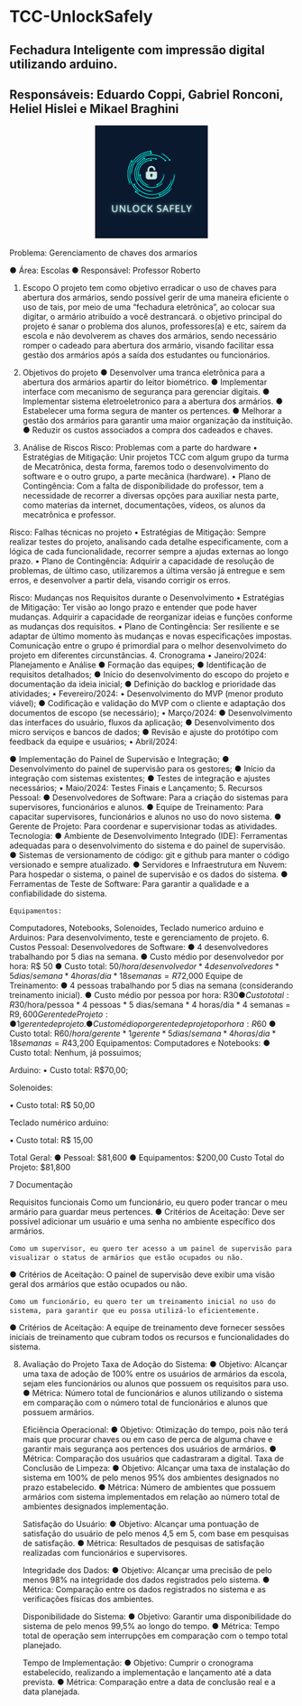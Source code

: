 # TCC-UnlockSafely
<h2>Fechadura Inteligente com impressão digital utilizando arduino.</h2>

<h2>Responsáveis: Eduardo Coppi, Gabriel Ronconi, Heliel Hislei e Mikael Braghini</h2>

<div align="center">
	<img src="LogoProjetoTCC.png" width="200px">
</div>


Problema: Gerenciamento de chaves dos armarios 

●	Área: Escolas
●	Responsável: Professor Roberto
1. Escopo
O projeto tem como objetivo erradicar o uso de chaves para abertura dos armários, sendo possível gerir de uma maneira eficiente o uso de tais, por meio de uma “fechadura eletrônica”, ao colocar sua digitar, o armário atribuído a você destrancará. o objetivo principal do projeto é sanar o problema dos alunos, professores(a) e etc, saírem da escola e não devolverem as chaves dos armários, sendo necessário romper o cadeado para abertura dos armário, visando facilitar essa gestão dos armários após a saída dos estudantes ou funcionários.
2. Objetivos do projeto
●	Desenvolver uma tranca eletrônica para a abertura dos armários apartir do leitor biométrico.
●	Implementar interface com mecanismo de segurança para gerenciar digitais.
●	Implementar sistema eletroeletronico para a abertura dos armários.
●	Estabelecer uma forma segura de manter os pertences.
●	Melhorar a gestão dos armários para garantir uma maior organização da instituição.
●	Reduzir os custos associados a compra dos cadeados e chaves.

3. Análise de Riscos
Risco: Problemas com a parte do hardware
•	Estratégias de Mitigação: Unir projetos TCC com algum grupo da turma de Mecatrônica, desta forma, faremos todo o desenvolvimento do software e o outro grupo, a parte mecânica (hardware).
•	Plano de Contingência: Com a falta de disponibilidade do professor, tem a necessidade de recorrer a diversas opções para auxiliar nesta parte, como materias da internet, documentações, vídeos, os alunos da mecatrônica e professor.

Risco: Falhas técnicas no projeto
•	Estratégias de Mitigação: Sempre realizar testes do projeto, analisando cada detalhe especificamente, com a lógica de cada funcionalidade, recorrer sempre a ajudas externas ao longo prazo.
•	Plano de Contingência: Adquirir a capacidade de resolução de problemas, de último caso, utilizaremos a última versão já entregue e sem erros, e desenvolver a partir dela, visando corrigir os erros.

Risco: Mudanças nos Requisitos durante o Desenvolvimento
•	Estratégias de Mitigação: Ter visão ao longo prazo e entender que pode haver mudanças. Adquirir a capacidade de reorganizar ideias e funções conforme as mudanças dos requisitos.
•	Plano de Contingência: Ser resiliente e se adaptar de último momento às mudanças e novas especificações impostas. Comunicação entre o grupo é primordial para o melhor desenvolvimeto do projeto em diferentes circunstâncias.
4. Cronograma
•	Janeiro/2024: Planejamento e Análise
●	Formação das equipes;
●	Identificação de requisitos detalhados;
●	Início do desenvolvimento do escopo do projeto e documentação da ideia inicial;
●	Definição do backlog e prioridade das atividades;
•	Fevereiro/2024: 
•	Desenvolvimento do MVP (menor produto viável);
●	Codificação e validação do MVP com o cliente e adaptação dos documentos de escopo (se necessário);
•	Março/2024: 
●	Desenvolvimento das interfaces do usuário, fluxos da aplicação;
●	Desenvolvimento dos micro serviços e bancos de dados;
●	Revisão e ajuste do protótipo com feedback da equipe e usuários;
•	Abril/2024: 

●	Implementação do Painel de Supervisão e Integração;
●	Desenvolvimento do painel de supervisão para os gestores;
●	Início da integração com sistemas existentes;
●	Testes de integração e ajustes necessários;
•	Maio/2024: Testes Finais e Lançamento;
5. Recursos
	Pessoal:
●	Desenvolvedores de Software: Para a criação do sistemas para supervisores, funcionários e alunos.
●	Equipe de Treinamento: Para capacitar supervisores, funcionários e alunos no uso do novo sistema.
●	Gerente de Projeto: Para coordenar e supervisionar todas as atividades.
	Tecnologia:
●	Ambiente de Desenvolvimento Integrado (IDE): Ferramentas adequadas para o desenvolvimento do sistema e do painel de supervisão.
●	Sistemas de versionamento de código: git e github para manter o código versionado e sempre atualizado.
●	Servidores e Infraestrutura em Nuvem: Para hospedar o sistema, o painel de supervisão e os dados do sistema.
●	Ferramentas de Teste de Software: Para garantir a qualidade e a confiabilidade do sistema.
	
	Equipamentos:
Computadores, Notebooks, Solenoides, Teclado numerico arduino e Arduinos: Para desenvolvimento, teste e gerenciamento de projeto.
6. Custos
Pessoal:
	Desenvolvedores de Software:
●	4 desenvolvedores trabalhando por 5 dias na semana.
●	Custo médio por desenvolvedor por hora: R$ 50
●	Custo total: $50/hora/desenvolvedor * 4 desenvolvedores * 5 dias/semana * 4 horas/dia * 18 semanas = R$72,000
	Equipe de Treinamento:
●	4 pessoas trabalhando por 5 dias na semana (considerando treinamento inicial).
●	Custo médio por pessoa por hora: R$30
●	Custo total: R$30/hora/pessoa * 4 pessoas * 5 dias/semana * 4 horas/dia * 4 semanas = R$9,600
	Gerente de Projeto:
●	1 gerente de projeto.
●	Custo médio por gerente de projeto por hora: R$60
●	Custo total: R$60/hora/gerente * 1 gerente * 5 dias/semana * 4 horas/dia * 18 semanas = R$43,200
Equipamentos:
	Computadores e Notebooks:
●	Custo total: Nenhum, já possuimos;

Arduino: 
•	Custo total: R$70,00;

Solenoides:

•	Custo total: R$ 50,00

Teclado numérico arduino:

•	Custo total: R$ 15,00


Total Geral:
●	Pessoal: $81,600
●	Equipamentos: $200,00
Custo Total do Projeto: $81,800

7 Documentação

Requisitos funcionais
	Como um funcionário, eu quero poder trancar o meu armário para guardar meus pertences.
●	Critérios de Aceitação: Deve ser possível adicionar um usuário e uma senha no ambiente específico dos armários.
	
	
	Como um supervisor, eu quero ter acesso a um painel de supervisão para visualizar o status de armários que estão ocupados ou não.
●	Critérios de Aceitação: O painel de supervisão deve exibir uma visão geral dos armários que estão ocupados ou não.
	

	Como um funcionário, eu quero ter um treinamento inicial no uso do sistema, para garantir que eu possa utilizá-lo eficientemente.
●	Critérios de Aceitação: A equipe de treinamento deve fornecer sessões iniciais de treinamento que cubram todos os recursos e funcionalidades do sistema.
	
8. Avaliação do Projeto
	Taxa de Adoção do Sistema:
●	Objetivo: Alcançar uma taxa de adoção de 100% entre os usuários de armários da escola, sejam eles funcionários ou alunos que possuem os requisitos para uso.
●	Métrica: Número total de funcionários e alunos utilizando o sistema em comparação com o número total de funcionários e alunos que possuem armários.
	
	Eficiência Operacional:
●	Objetivo: Otimização do tempo, pois não terá mais que procurar chaves ou em caso de perca de alguma chave e garantir mais segurança aos pertences dos usuários de armários. 
●	Métrica: Comparação dos usuários que cadastraram a digital.
	Taxa de Conclusão de Limpeza:
●	Objetivo: Alcançar uma taxa de instalação do sistema em 100% de pelo menos 95% dos ambientes designados no prazo estabelecido.
●	Métrica: Número de ambientes que possuem armários com sistema implementados em relação ao número total de ambientes designados implementação.
	
	Satisfação do Usuário:
●	Objetivo: Alcançar uma pontuação de satisfação do usuário de pelo menos 4,5 em 5, com base em pesquisas de satisfação.
●	Métrica: Resultados de pesquisas de satisfação realizadas com funcionários e supervisores.
	
	Integridade dos Dados:
●	Objetivo: Alcançar uma precisão de pelo menos 98% na integridade dos dados registrados pelo sistema.
●	Métrica: Comparação entre os dados registrados no sistema e as verificações físicas dos ambientes.
	
	Disponibilidade do Sistema:
●	Objetivo: Garantir uma disponibilidade do sistema de pelo menos 99,5% ao longo do tempo.
●	Métrica: Tempo total de operação sem interrupções em comparação com o tempo total planejado.
	
	Tempo de Implementação:
●	Objetivo: Cumprir o cronograma estabelecido, realizando a implementação e lançamento até a data prevista.
●	Métrica: Comparação entre a data de conclusão real e a data planejada.
